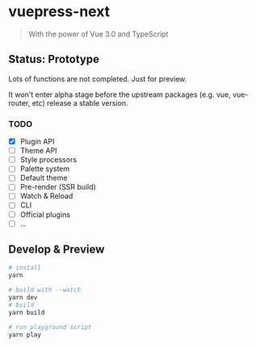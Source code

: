 # vuepress-next

> With the power of Vue 3.0 and TypeScript

## Status: Prototype

Lots of functions are not completed. Just for preview.

It won't enter alpha stage before the upstream packages (e.g. vue, vue-router, etc) release a stable version.

### TODO

- [x] Plugin API
- [ ] Theme API
- [ ] Style processors
- [ ] Palette system
- [ ] Default theme
- [ ] Pre-render (SSR build)
- [ ] Watch & Reload
- [ ] CLI
- [ ] Official plugins
- [ ] ...

## Develop & Preview

```sh
# install
yarn

# build with --watch
yarn dev
# build
yarn build

# run playground script
yarn play
```
